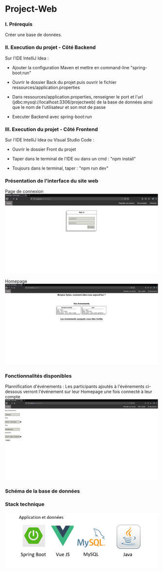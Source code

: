 # Project-Web

### **I. Prérequis**

Créer une base de données.

### **II. Execution du projet - Côté Backend**

Sur l'IDE IntelliJ Idea :

- Ajouter la configuration Maven et mettre en command-line "spring-boot:run"

- Ouvrir le dossier Back du projet puis ouvrir le fichier ressources/application.properties

- Dans ressources/application.properties, renseigner le port et l'url (jdbc:mysql://localhost:3306/projectweb) de la base de données ainsi que le nom de l'utilisateur et son mot de passe

- Executer Backend avec spring-boot:run

### III.  Execution du projet - Côté Frontend

Sur l'IDE IntelliJ Idea ou Visual Studio Code : 

- Ouvrir le dossier Front du projet

- Taper dans le terminal de l'IDE ou dans un cmd : "npm install"

- Toujours dans le terminal, taper : "npm run dev"

### Présentation de l'interface du site web

Page de connexion
![github-small](images/Login_Signup_Page.png)

Homepage
![github-small](images/Homepage.png)

### Fonctionnalités disponibles

Plannification d'événements :
Les participants ajoutés à l'événements ci-dessous verront l'événement sur leur Homepage une fois connecté à leur compte
![github-small](images/Plannification.png)

### Schéma de la base de données

### Stack technique

![github-small](images/Stack.png)
